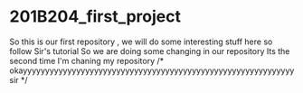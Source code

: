 # 201B204_first_project
So this is our first repository ,
we will do some interesting stuff here so follow Sir's tutorial
So we are doing some changing in our repository 
Its the second time I'm chaning my repository 
/* okayyyyyyyyyyyyyyyyyyyyyyyyyyyyyyyyyyyyyyyyyyyyyyyyyyyyyyyyyyyyy sir */ 

